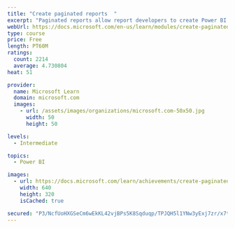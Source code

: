```yaml
---
title: "Create paginated reports  "
excerpt: "Paginated reports allow report developers to create Power BI artifacts that have tightly controlled rendering requirements. Paginated reports are ideal for creating sales invoices, receipts, purchase orders, and tabular data. This module will teach you how to create reports, add parameters, and work with tables and charts in paginated reports."
webUrl: https://docs.microsoft.com/en-us/learn/modules/create-paginated-reports-power-bi/
type: course
price: Free
length: PT60M
ratings:
  count: 2214
  average: 4.730804
heat: 51

provider:
  name: Microsoft Learn
  domain: microsoft.com
  images:
    - url: /assets/images/organizations/microsoft.com-50x50.jpg
      width: 50
      height: 50

levels:
  - Intermediate

topics:
  - Power BI

images:
  - url: https://docs.microsoft.com/learn/achievements/create-paginated-reports-power-bi-social.png
    width: 640
    height: 320
    isCached: true

secured: "P3/NcfUoHXGSeCm6wEkKL42vjBPs5K8Sqduqp/TPJQH5l1YNw3yExj7zr/x7tC/21YKrtf8yIORnw11mTydLaKJjLdHHRd7pkMPiiTGjObsSUi7dGQSHs8CObqkX4pjpgDgjkYtVMFhhWdjVJT5DM5WlU6yqisg7Xsb64KksU5gZnM6Gkj8N6BN7yCOQxZi1t+dR+gaYLHVtTHPCQWCLysQPOmcKZ93brNWastHwAt3r2BOd0MnJbKclW84TKkayFp9JbSldekAPOG1WYrXPl1qPyPZquN9ay36gZJkXh2omnPEnU6bhjRKxk5w+TzDGKd9FobcDHf4CPkjIsFrDw4NC3hZ30tSXVxDPAxNl4l9FAgfeIrh0lC35cMyGsxVoRoEeYo0YNUHWl4ifGXEV47x8zUn5g4/MgT42fIUmcnc=;KW1wiiond5QwTX3Gwgr8XA=="
---
```


